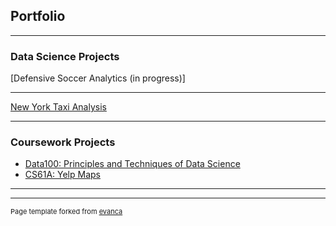 ## Portfolio

---

### Data Science Projects 

[Defensive Soccer Analytics (in progress)]

---
[New York Taxi Analysis](https://github.com/jodiechin/zelusdataassessment)

---

### Coursework Projects 

- [Data100: Principles and Techniques of Data Science](https://github.com/jodiechin/jcdata100projects)
- [CS61A: Yelp Maps](https://github.com/jodiechin/yelpmaps)


---




---
<p style="font-size:11px">Page template forked from <a href="https://github.com/evanca/quick-portfolio">evanca</a></p>
<!-- Remove above link if you don't want to attibute -->
